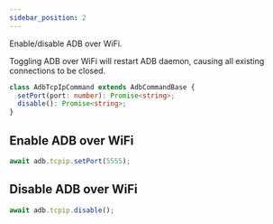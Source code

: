 ```yaml
---
sidebar_position: 2
---
```


Enable/disable ADB over WiFi.

Toggling ADB over WiFi will restart ADB daemon, causing all existing connections to be closed.

```ts
class AdbTcpIpCommand extends AdbCommandBase {
  setPort(port: number): Promise<string>;
  disable(): Promise<string>;
}
```

## Enable ADB over WiFi

```ts
await adb.tcpip.setPort(5555);
```

## Disable ADB over WiFi

```ts
await adb.tcpip.disable();
```
